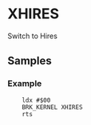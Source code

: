# XHIRES

Switch to Hires

## Samples

### Example

``` ca65
    ldx #$00
    BRK_KERNEL XHIRES
    rts
```
